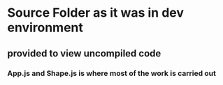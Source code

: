 #  Source Folder as it was in dev environment
## provided to view uncompiled code
### App.js and Shape.js is where most of the work is carried out
